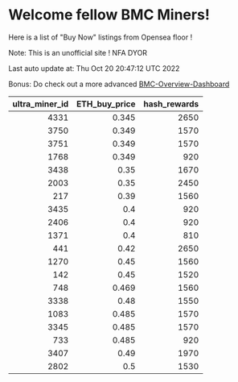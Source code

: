 # Welcome fellow BMC Miners!
Here is a list of "Buy Now" listings from Opensea floor !

Note: This is an unofficial site ! NFA DYOR

Last auto update at: Thu Oct 20 20:47:12 UTC 2022

Bonus: Do check out a more advanced [BMC-Overview-Dashboard](https://dune.com/defifunk/BMC-Overview-Dashboard)


|   ultra_miner_id |   ETH_buy_price |   hash_rewards |
|-----------------:|----------------:|---------------:|
|             4331 |           0.345 |           2650 |
|             3750 |           0.349 |           1570 |
|             3751 |           0.349 |           1570 |
|             1768 |           0.349 |            920 |
|             3438 |           0.35  |           1670 |
|             2003 |           0.35  |           2450 |
|              217 |           0.39  |           1560 |
|             3435 |           0.4   |            920 |
|             2406 |           0.4   |            920 |
|             1371 |           0.4   |            810 |
|              441 |           0.42  |           2650 |
|             1270 |           0.45  |           1560 |
|              142 |           0.45  |           1520 |
|              748 |           0.469 |           1560 |
|             3338 |           0.48  |           1550 |
|             1083 |           0.485 |           1570 |
|             3345 |           0.485 |           1570 |
|              733 |           0.485 |            920 |
|             3407 |           0.49  |           1970 |
|             2802 |           0.5   |           1530 |